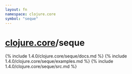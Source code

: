 ```yaml
---
layout: fn
namespace: clojure.core
symbol: "seque"
---
```


# [clojure.core](../)/seque

{% include 1.4.0/clojure.core/seque/docs.md %}
{% include 1.4.0/clojure.core/seque/examples.md %}
{% include 1.4.0/clojure.core/seque/src.md %}

